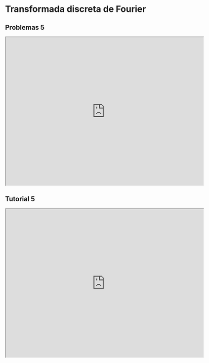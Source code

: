 # Transformada discreta de Fourier

## Problemas 5

<iframe src="https://drive.google.com/file/d/1y8q00M9fRSY3dSmY2JaQU868D8YK7Zg4/preview" width="640" height="480" allow="autoplay"></iframe>

## Tutorial 5

<iframe src="https://drive.google.com/file/d/1y9BDegk7gmtDiITWllIjoBDYX6CUnT4u/preview" width="640" height="480" allow="autoplay"></iframe>
